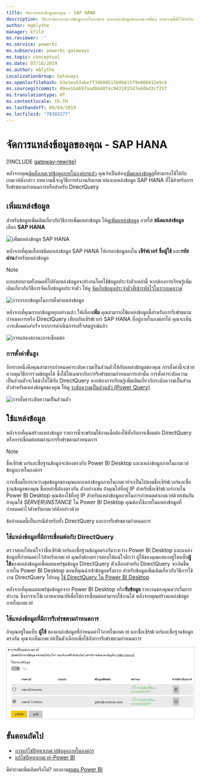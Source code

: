 ```yaml
---
title: จัดการแหล่งข้อมูลของคุณ - SAP HANA
description: วิธีการจัดการเกตเวย์ข้อมูลภายในองค์กร และแหล่งข้อมูลของเกตเวย์นั้นๆ บทความนี้มีไว้สำหรับ SAP HANA โดยเฉพาะ
author: mgblythe
manager: kfile
ms.reviewer: ''
ms.service: powerbi
ms.subservice: powerbi-gateways
ms.topic: conceptual
ms.date: 07/16/2019
ms.author: mblythe
LocalizationGroup: Gateways
ms.openlocfilehash: b3e1ea53abeff39609515b0b615f9e000432e9c6
ms.sourcegitcommit: 09ee1b4697aad84d8f4c9421015d7e4dbd3cf25f
ms.translationtype: HT
ms.contentlocale: th-TH
ms.lasthandoff: 09/04/2019
ms.locfileid: "70303177"
---
```

# <a name="manage-your-data-source---sap-hana"></a>จัดการแหล่งข้อมูลของคุณ - SAP HANA

[!INCLUDE [gateway-rewrite](includes/gateway-rewrite.md)]

หลังจากคุณ[ติดตั้งเกตเวย์ข้อมูลภายในองค์กรแล้ว](/data-integration/gateway/service-gateway-install) คุณจำเป็นต้อง[เพิ่มแหล่งข้อมูล](service-gateway-data-sources.md#add-a-data-source)ที่สามารถใช้ได้กับเกตเวย์ดังกล่าว บทความนี้จะดูวิธีการทำงานกับเกตเวย์และแหล่งข้อมูล SAP HANA ที่ใช้สำหรับการรีเฟรชตามกำหนดการหรือสำหรับ DirectQuery

## <a name="add-a-data-source"></a>เพิ่มแหล่งข้อมูล

สำหรับข้อมูลเพิ่มเติมเกี่ยวกับวิธีการเพิ่มแหล่งข้อมูล ให้ดู[เพิ่มแหล่งข้อมูล](service-gateway-data-sources.md#add-a-data-source) ภายใต้ **ชนิดแหล่งข้อมูล** เลือก  **SAP HANA**

![เพิ่มแหล่งข้อมูล SAP HANA](media/service-gateway-enterprise-manage-sap/datasourcesettings2-sap.png)

หลังจากที่คุณเลือกชนิดแหล่งข้อมูล SAP HANA ให้กรอกข้อมูลลงใน **เซิร์ฟเวอร์** **ชื่อผู้ใช้** และ**รหัสผ่าน**สำหรับแหล่งข้อมูล

> [!NOTE]
> แบบสอบถามทั้งหมดที่ไปยังแหล่งข้อมูลจะทำงานโดยใช้ข้อมูลประจำตัวเหล่านี้ หากต้องการเรียนรู้เพิ่มเติมเกี่ยวกับวิธีการจัดเก็บข้อมูลประจำตัว ให้ดู [จัดเก็บข้อมูลประจำตัวที่เข้ารหัสไว้ในระบบคลาวด์](service-gateway-data-sources.md#store-encrypted-credentials-in-the-cloud)

![การกรอกข้อมูลในการตั้งค่าแหล่งข้อมูล](media/service-gateway-enterprise-manage-sap/datasourcesettings3-sap.png)

หลังจากที่คุณกรอกข้อมูลทุกอย่างแล้ว ให้เลือก**เพิ่ม** คุณสามารถใช้แหล่งข้อมูลนี้สำหรับการรีเฟรชตามกำหนดการหรือ DirectQuery เทียบกับเซิร์ฟเวอร์ SAP HANA ที่อยู่ภายในองค์กรได้ คุณจะเห็น*การเชื่อมต่อสำเร็จ* หากการดำเนินการเสร็จสมบูรณ์แล้ว

![การแสดงสถานะการเชื่อมต่อ](media/service-gateway-enterprise-manage-sap/datasourcesettings4.png)

### <a name="advanced-settings"></a>การตั้งค่าขั้นสูง

อีกทางหนึ่งคือคุณสามารถกำหนดค่าระดับความเป็นส่วนตัวให้กับแหล่งข้อมูลของคุณ การตั้งค่านี้จะช่วยควบคุมวิธีการรวมข้อมูลได้ ซึ่งใช้ได้เฉพาะกับการรีเฟรชตามกำหนดการเท่านั้น การตั้งค่าระดับความเป็นส่วนตัวจะไม่นำไปใช้กับ DirectQuery หากต้องการเรียนรู้เพิ่มเติมเกี่ยวกับระดับความเป็นส่วนตัวสำหรับแหล่งข้อมูลของคุณ ให้ดู [ระดับความเป็นส่วนตัว (Power Query)](https://support.office.com/article/Privacy-levels-Power-Query-CC3EDE4D-359E-4B28-BC72-9BEE7900B540)

![การตั้งค่าระดับความเป็นส่วนตัว](media/service-gateway-enterprise-manage-sap/datasourcesettings9.png)

## <a name="use-the-data-source"></a>ใช้แหล่งข้อมูล

หลังจากที่คุณสร้างแหล่งข้อมูล รายการนี้จะพร้อมใช้งานเมื่อต้องใช้ทั้งกับการเชื่อมต่อ DirectQuery หรือการเชื่อมต่อสดผ่านการรีเฟรชตามกำหนดการ

> [!NOTE]
> ชื่อเซิร์ฟเวอร์และชื่อฐานข้อมูลจะต้องตรงกับ Power BI Desktop และแหล่งข้อมูลภายในเกตเวย์ข้อมูลภายในองค์กร

การเชื่อมโยงระหว่างชุดข้อมูลของคุณและแหล่งข้อมูลภายในเกตเวย์จะเป็นไปตามชื่อเซิร์ฟเวอร์และชื่อฐานข้อมูลของคุณ ชื่อเหล่านี้ต้องตรงกัน ตัวอย่างเช่น ถ้าคุณใส่ที่อยู่ IP สำหรับชื่อเซิร์ฟเวอร์ภายใน Power BI Desktop คุณต้องใช้ที่อยู่ IP สำหรับแหล่งข้อมูลภายในการกำหนดค่าเกตเวย์ด้วยเช่นกัน ถ้าคุณใช้ *SERVER\INSTANCE* ใน Power BI Desktop คุณต้องใช้ภายในแหล่งข้อมูลที่กำหนดค่าไว้สำหรับเกตเวย์ดังกล่าวด้วย

ข้อกำหนดนี้เป็นกรณีสำหรับทั้ง DirectQuery และการรีเฟรชตามกำหนดการ

### <a name="use-the-data-source-with-directquery-connections"></a>ใช้แหล่งข้อมูลที่มีการเชื่อมต่อกับ DirectQuery

ตรวจสอบให้แน่ใจว่าชื่อเซิร์ฟเวอร์และชื่อฐานข้อมูลตรงกันระหว่าง Power BI Desktop และแหล่งข้อมูลที่กำหนดค่าไว้สำหรับเกตเวย์ คุณยังต้องตรวจสอบให้แน่ใจอีกว่า ผู้ใช้ของคุณแสดงอยู่ในแท็บ**ผู้ใช้**ของแหล่งข้อมูลเพื่อเผยแพร่ชุดข้อมูล DirectQuery ตัวเลือกสำหรับ DirectQuery จะเกิดขึ้นภายใน Power BI Desktop ตอนที่คุณนำเข้าข้อมูลครั้งแรก สำหรับข้อมูลเพิ่มเติมเกี่ยวกับวิธีการใช้งาน DirectQuery โปรดดู [ใช้ DirectQuery ใน Power BI Desktop](desktop-use-directquery.md)

หลังจากที่คุณเผยแพร่ชุดข้อมูลจาก Power BI Desktop หรือ**รับข้อมูล** รายงานของคุณควรเริ่มการทำงาน ซึ่งอาจจะใช้เวลาหลายนาทีเพื่อให้การเชื่อมต่อสามารถใช้งานได้ หลังจากคุณสร้างแหล่งข้อมูลภายในเกตเวย์

### <a name="use-the-data-source-with-scheduled-refresh"></a>ใช้แหล่งข้อมูลที่มีการรีเฟรชตามกำหนดการ

ถ้าคุณอยู่ในแท็บ **ผู้ใช้** ของแหล่งข้อมูลที่กำหนดค่าไว้ภายในเกตเวย์ และชื่อเซิร์ฟเวอร์และชื่อฐานข้อมูลตรงกัน คุณจะเห็นเกตเวย์เป็นตัวเลือกเพื่อใช้กับการรีเฟรชตามกำหนดการ

![การแสดงรายชื่อผู้ใช้](media/service-gateway-enterprise-manage-sap/powerbi-gateway-enterprise-schedule-refresh.png)

## <a name="next-steps"></a>ขั้นตอนถัดไป

* [การแก้ไขปัญหาเกตเวย์ข้อมูลภายในองค์กร](/data-integration/gateway/service-gateway-tshoot)
* [แก้ไขปัญหาเกตเวย์-Power BI](service-gateway-onprem-tshoot.md) 

มีคำถามเพิ่มเติมหรือไม่? ลองถาม[ชุมชน Power BI](http://community.powerbi.com/)

